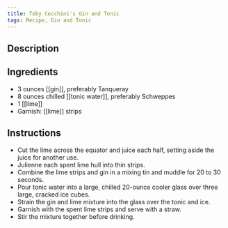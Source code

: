 ```yaml
---
title: Toby Cecchini's Gin and Tonic
tags: Recipe, Gin and Tonic
---
```

## Description

## Ingredients
- 3 ounces [[gin]], preferably Tanqueray
- 8 ounces chilled [[tonic water]], preferably Schweppes
- 1 [[lime]] 
- Garnish: [[lime]] strips
## Instructions
- Cut the lime across the equator and juice each half, setting aside the juice for another use.
- Julienne each spent lime hull into thin strips.
- Combine the lime strips and gin in a mixing tin and muddle for 20 to 30 seconds.
- Pour tonic water into a large, chilled 20-ounce cooler glass over three large, cracked ice cubes.
- Strain the gin and lime mixture into the glass over the tonic and ice.
- Garnish with the spent lime strips and serve with a straw.
- Stir the mixture together before drinking.

